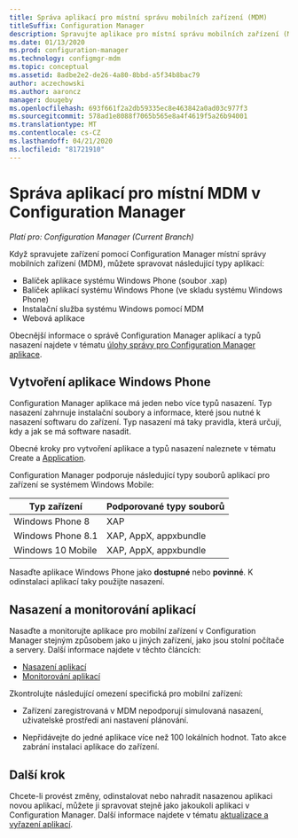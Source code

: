 ```yaml
---
title: Správa aplikací pro místní správu mobilních zařízení (MDM)
titleSuffix: Configuration Manager
description: Spravujte aplikace pro místní správu mobilních zařízení (MDM) v Configuration Manager.
ms.date: 01/13/2020
ms.prod: configuration-manager
ms.technology: configmgr-mdm
ms.topic: conceptual
ms.assetid: 8adbe2e2-de26-4a80-8bbd-a5f34b8bac79
author: aczechowski
ms.author: aaroncz
manager: dougeby
ms.openlocfilehash: 693f661f2a2db59335ec8e463842a0ad03c977f3
ms.sourcegitcommit: 578ad1e8088f7065b565e8a4f4619f5a26b94001
ms.translationtype: MT
ms.contentlocale: cs-CZ
ms.lasthandoff: 04/21/2020
ms.locfileid: "81721910"
---
```

# <a name="manage-apps-for-on-premises-mdm-in-configuration-manager"></a>Správa aplikací pro místní MDM v Configuration Manager

*Platí pro: Configuration Manager (Current Branch)*

Když spravujete zařízení pomocí Configuration Manager místní správy mobilních zařízení (MDM), můžete spravovat následující typy aplikací:

- Balíček aplikace systému Windows Phone (soubor .xap)
- Balíček aplikací systému Windows Phone (ve skladu systému Windows Phone)
- Instalační služba systému Windows pomocí MDM
- Webová aplikace

Obecnější informace o správě Configuration Manager aplikací a typů nasazení najdete v tématu [úlohy správy pro Configuration Manager aplikace](../../apps/deploy-use/management-tasks-applications.md).

## <a name="create-windows-phone-application"></a><a name="bkmk_winphone"></a>Vytvoření aplikace Windows Phone

Configuration Manager aplikace má jeden nebo více typů nasazení. Typ nasazení zahrnuje instalační soubory a informace, které jsou nutné k nasazení softwaru do zařízení. Typ nasazení má taky pravidla, která určují, kdy a jak se má software nasadit.

Obecné kroky pro vytvoření aplikace a typů nasazení naleznete v tématu Create a [Application](../../apps/deploy-use/create-applications.md#bkmk_create).

Configuration Manager podporuje následující typy souborů aplikací pro zařízení se systémem Windows Mobile:

|Typ zařízení|Podporované typy souborů|
|-----------------|---------------------|
|Windows Phone 8|XAP|
|Windows Phone 8.1|XAP, AppX, appxbundle|
|Windows 10 Mobile|XAP, AppX, appxbundle|

Nasaďte aplikace Windows Phone jako **dostupné** nebo **povinné**. K odinstalaci aplikací taky použijte nasazení.

## <a name="deploy-and-monitor-apps"></a>Nasazení a monitorování aplikací

Nasaďte a monitorujte aplikace pro mobilní zařízení v Configuration Manager stejným způsobem jako u jiných zařízení, jako jsou stolní počítače a servery. Další informace najdete v těchto článcích:

- [Nasazení aplikací](../../apps/deploy-use/deploy-applications.md)
- [Monitorování aplikací](../../apps/deploy-use/monitor-applications-from-the-console.md)

Zkontrolujte následující omezení specifická pro mobilní zařízení:

- Zařízení zaregistrovaná v MDM nepodporují simulovaná nasazení, uživatelské prostředí ani nastavení plánování.

- Nepřidávejte do jedné aplikace více než 100 lokálních hodnot. Tato akce zabrání instalaci aplikace do zařízení.

## <a name="next-step"></a>Další krok

Chcete-li provést změny, odinstalovat nebo nahradit nasazenou aplikaci novou aplikací, můžete ji spravovat stejně jako jakoukoli aplikaci v Configuration Manager. Další informace najdete v tématu [aktualizace a vyřazení aplikací](../../apps/deploy-use/update-and-retire-applications.md).
